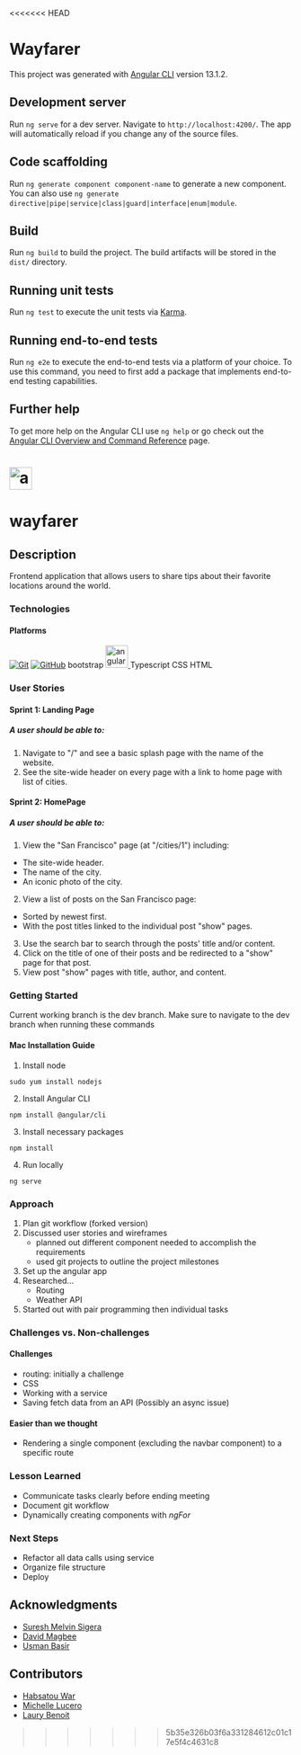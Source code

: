 <<<<<<< HEAD
# Wayfarer

This project was generated with [Angular CLI](https://github.com/angular/angular-cli) version 13.1.2.

## Development server

Run `ng serve` for a dev server. Navigate to `http://localhost:4200/`. The app will automatically reload if you change any of the source files.

## Code scaffolding

Run `ng generate component component-name` to generate a new component. You can also use `ng generate directive|pipe|service|class|guard|interface|enum|module`.

## Build

Run `ng build` to build the project. The build artifacts will be stored in the `dist/` directory.

## Running unit tests

Run `ng test` to execute the unit tests via [Karma](https://karma-runner.github.io).

## Running end-to-end tests

Run `ng e2e` to execute the end-to-end tests via a platform of your choice. To use this command, you need to first add a package that implements end-to-end testing capabilities.

## Further help

To get more help on the Angular CLI use `ng help` or go check out the [Angular CLI Overview and Command Reference](https://angular.io/cli) page.








  <a href="https://angular.io" target="_blank" rel="noreferrer"> <img src="https://angular.io/assets/images/logos/angular/angular.svg" alt="angular" width="40" height="40"/> </a> 
=======
# wayfarer
<!-- ABOUT THE PROJECT -->
## Description
Frontend application that allows users to share tips about their favorite locations around the world.

### Technologies
#### Platforms
[![Git](https://img.shields.io/badge/git-%23F05033.svg?style=for-the-badge&logo=git&logoColor=white)](https://git-scm.com/)
[![GitHub](https://img.shields.io/badge/github-%23121011.svg?style=for-the-badge&logo=github&logoColor=white)](https://github.com/)
bootstrap
<a href="https://angular.io" target="_blank" rel="noreferrer"> <img src="https://angular.io/assets/images/logos/angular/angular.svg" alt="angular" width="40" height="40"/> </a> 
Typescript
CSS
HTML
### User Stories
#### Sprint 1: Landing Page
##### A user should be able to:

1. Navigate to "/" and see a basic splash page with the name of the website.
2. See the site-wide header on every page with a link to home page with list of cities.

#### Sprint 2: HomePage
##### A user should be able to:

1. View the "San Francisco" page (at "/cities/1") including:
  - The site-wide header.
  - The name of the city.
  - An iconic photo of the city.
2. View a list of posts on the San Francisco page:
  - Sorted by newest first.
  - With the post titles linked to the individual post "show" pages.
3. Use the search bar to search through the posts' title and/or content.
4. Click on the title of one of their posts and be redirected to a "show" page for that post.
5. View post "show" pages with title, author, and content.

<!-- GETTING STARTED -->
### Getting Started
Current working branch is the dev branch. Make sure to navigate to the dev branch when running these commands
#### Mac Installation Guide
1. Install node
```
sudo yum install nodejs
```
2. Install Angular CLI
```
npm install @angular/cli
```
3. Install necessary packages
```
npm install
```
4. Run locally
```
ng serve
```

### Approach
1. Plan git workflow (forked version)
1. Discussed user stories and wireframes
    - planned out different component needed to accomplish the requirements
    - used git projects to outline the project milestones
1. Set up the angular app
1. Researched...
    - Routing
    - Weather API
1. Started out with pair programming then individual tasks

### Challenges vs. Non-challenges
#### Challenges
- routing: initially a challenge
- CSS
- Working with a service
- Saving fetch data from an API (Possibly an async issue)

#### Easier than we thought
- Rendering a single component (excluding the navbar component) to a specific route

### Lesson Learned
- Communicate tasks clearly before ending meeting
- Document git workflow
- Dynamically creating components with *ngFor*  

### Next Steps
- Refactor all data calls using service
- Organize file structure
- Deploy

## Acknowledgments

* [Suresh Melvin Sigera](https://www.linkedin.com/in/sureshmelvinsigera/)
* [David Magbee](https://www.linkedin.com/in/davidmagbee/)
* [Usman Basir](https://www.linkedin.com/in/usmanbashir/)

## Contributors
- [Habsatou War](https://github.com/diaba)
- [Michelle Lucero](https://github.com/MichelleLucero)
- [Laury Benoit](https://github.com/laurybenoit)
>>>>>>> 5b35e326b03f6a331284612c01c17e5f4c4631c8
